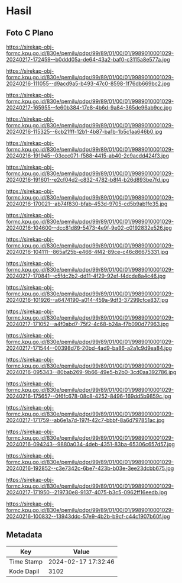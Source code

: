 # Hasil

## Foto C Plano

https://sirekap-obj-formc.kpu.go.id/830e/pemilu/pdpr/99/89/01/00/01/9989010001029-20240217-172459--b0ddd05a-de64-43a2-baf0-c3115a8e577a.jpg

https://sirekap-obj-formc.kpu.go.id/830e/pemilu/pdpr/99/89/01/00/01/9989010001029-20240216-111055--d9acd9a5-b493-47c0-8598-1f76db669bc2.jpg

https://sirekap-obj-formc.kpu.go.id/830e/pemilu/pdpr/99/89/01/00/01/9989010001029-20240217-165955--fe60b384-17e8-4b6d-9a84-365de96ab9cc.jpg

https://sirekap-obj-formc.kpu.go.id/830e/pemilu/pdpr/99/89/01/00/01/9989010001029-20240216-115325--6cb21fff-12b1-4b87-ba1b-1b5c1aa646b0.jpg

https://sirekap-obj-formc.kpu.go.id/830e/pemilu/pdpr/99/89/01/00/01/9989010001029-20240216-191945--03ccc071-f588-4415-ab40-2c9acdd424f3.jpg

https://sirekap-obj-formc.kpu.go.id/830e/pemilu/pdpr/99/89/01/00/01/9989010001029-20240216-191601--e2cf04d2-c832-4782-b8f4-b26d893be7fd.jpg

https://sirekap-obj-formc.kpu.go.id/830e/pemilu/pdpr/99/89/01/00/01/9989010001029-20240216-170021--ab74f830-bfab-453d-9705-cd5b9ab1fe35.jpg

https://sirekap-obj-formc.kpu.go.id/830e/pemilu/pdpr/99/89/01/00/01/9989010001029-20240216-104600--dcc81d89-5473-4e9f-9e02-c0192832e526.jpg

https://sirekap-obj-formc.kpu.go.id/830e/pemilu/pdpr/99/89/01/00/01/9989010001029-20240216-104111--865af25b-e466-4f42-89ce-c46c86675331.jpg

https://sirekap-obj-formc.kpu.go.id/830e/pemilu/pdpr/99/89/01/00/01/9989010001029-20240217-170841--c5fdc2b2-dd11-4f29-92ef-f4dcde8a4c46.jpg

https://sirekap-obj-formc.kpu.go.id/830e/pemilu/pdpr/99/89/01/00/01/9989010001029-20240216-101926--a6474190-a014-459a-9df3-37299cfce837.jpg

https://sirekap-obj-formc.kpu.go.id/830e/pemilu/pdpr/99/89/01/00/01/9989010001029-20240217-171052--a4f0abd7-75f2-4c68-b24a-f7b090d77963.jpg

https://sirekap-obj-formc.kpu.go.id/830e/pemilu/pdpr/99/89/01/00/01/9989010001029-20240217-171544--00398d76-20bd-4ad9-ba86-a2a1c9d9ea84.jpg

https://sirekap-obj-formc.kpu.go.id/830e/pemilu/pdpr/99/89/01/00/01/9989010001029-20240216-095343--80bab269-9b66-49e5-b2b0-3cd0aa392786.jpg

https://sirekap-obj-formc.kpu.go.id/830e/pemilu/pdpr/99/89/01/00/01/9989010001029-20240216-175657--0f6fc678-08c8-4252-8496-169dd5b9859c.jpg

https://sirekap-obj-formc.kpu.go.id/830e/pemilu/pdpr/99/89/01/00/01/9989010001029-20240217-171759--ab6e1a7d-197f-42c7-bbbf-8a6d797851ac.jpg

https://sirekap-obj-formc.kpu.go.id/830e/pemilu/pdpr/99/89/01/00/01/9989010001029-20240216-094243--9880a034-4deb-4351-83ba-65306c657d57.jpg

https://sirekap-obj-formc.kpu.go.id/830e/pemilu/pdpr/99/89/01/00/01/9989010001029-20240216-192852--c3e7342c-6be7-423b-b03e-3ee23dcbb675.jpg

https://sirekap-obj-formc.kpu.go.id/830e/pemilu/pdpr/99/89/01/00/01/9989010001029-20240217-171950--219730e8-9137-4075-b3c5-0962ff16eedb.jpg

https://sirekap-obj-formc.kpu.go.id/830e/pemilu/pdpr/99/89/01/00/01/9989010001029-20240216-100832--13943ddc-57e9-4b2b-b9cf-c44c1907b60f.jpg


## Metadata

| Key        | Value               |
| ---------- | ------------------- |
| Time Stamp | 2024-02-17 17:32:46 |
| Kode Dapil | 3102                |



